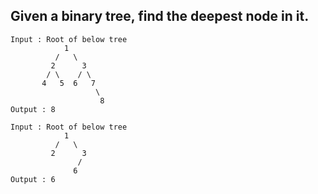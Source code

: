 ## Given a binary tree, find the deep­est node in it.

```
Input : Root of below tree
            1
          /   \
         2      3
        / \    / \ 
       4   5  6   7
                   \
                    8
Output : 8

Input : Root of below tree
            1
          /   \
         2      3
               / 
              6  
Output : 6
```
